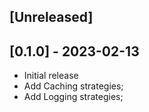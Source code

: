 ## [Unreleased]

## [0.1.0] - 2023-02-13

- Initial release
- Add Caching strategies;
- Add Logging strategies;
